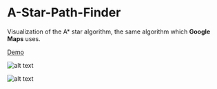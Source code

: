 # A-Star-Path-Finder
Visualization of the A* star algorithm, the same algorithm which **Google Maps** uses.

[Demo](http://astar.surge.sh)

![alt text](https://github.com/manmeet17/A-Star-Path-Finder/blob/master/Screenshots/a*.png "A* Pathfinder")

![alt text](https://github.com/manmeet17/A-Star-Path-Finder/blob/master/Screenshots/a*2.png "A* Pathfinder")
